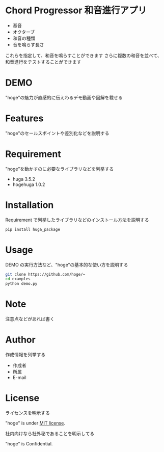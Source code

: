 # Chord Progressor 和音進行アプリ

- 基音
- オクターブ
- 和音の種類
- 音を鳴らす長さ

これらを指定して、和音を鳴らすことができます
さらに複数の和音を並べて、和音進行をテストすることができます

# DEMO

"hoge"の魅力が直感的に伝えわるデモ動画や図解を載せる

# Features

"hoge"のセールスポイントや差別化などを説明する

# Requirement

"hoge"を動かすのに必要なライブラリなどを列挙する

- huga 3.5.2
- hogehuga 1.0.2

# Installation

Requirement で列挙したライブラリなどのインストール方法を説明する

```bash
pip install huga_package
```

# Usage

DEMO の実行方法など、"hoge"の基本的な使い方を説明する

```bash
git clone https://github.com/hoge/~
cd examples
python demo.py
```

# Note

注意点などがあれば書く

# Author

作成情報を列挙する

- 作成者
- 所属
- E-mail

# License

ライセンスを明示する

"hoge" is under [MIT license](https://en.wikipedia.org/wiki/MIT_License).

社内向けなら社外秘であることを明示してる

"hoge" is Confidential.
